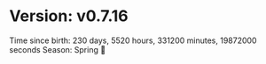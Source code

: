 # Version: v0.7.16
Time since birth: 230 days, 5520 hours, 331200 minutes, 19872000 seconds
Season: Spring 🌸
